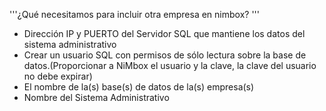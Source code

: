 '''¿Qué necesitamos para incluir otra empresa en nimbox? '''

  - Dirección IP y PUERTO del Servidor SQL que mantiene los datos del
    sistema administrativo
  - Crear un usuario SQL con permisos de sólo lectura sobre la base de
    datos.(Proporcionar a NiMbox el usuario y la clave, la clave del
    usuario no debe expirar)
  - El nombre de la(s) base(s) de datos de la(s) empresa(s)
  - Nombre del Sistema Administrativo
